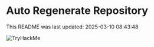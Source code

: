 # Auto Regenerate Repository

This README was last updated: 2025-03-10 08:43:48

 ![TryHackMe](https://tryhackme.com/badge/533634)